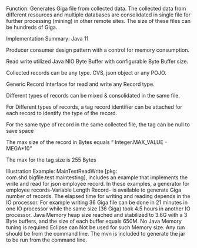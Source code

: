 Function:
    Generates Giga file from collected data. The collected data from different resources and multiple databases are consolidated in single file for further processing (mining) in other remote sites.
    The size of these files can be hundreds of Giga.

Implementation Summary:
  Java 11
  
  Producer consumer design pattern with a control for memory consumption.
  
  Read write utilized Java NIO Byte Buffer with configurable Byte Buffer size.
  
  Collected records can be any type. CVS, json object or any POJO.
  
  Generic Record Interface for read and write any Record type.
  
  Different types of records can be mixed & consolidated in the same file.
  
  For Different types of records, a tag record identifier can be attached for each record to identify the type of the record.
  
  For the same type of record in the same collected file, the tag can be null to save space
  
  The max size of the record in Bytes equals  “ Integer.MAX_VALUE - MEGA*10”
  
  The max for the tag size is 255 Bytes 
  

Illustration Example: 
   MainTestReadWrite [pkg: com.shd.bigfile.test.maintesting], includes an example that implements the write and read for json employee record.
   In these examples, a generator for employee records-Variable Length Record- is available to generate Giga number of records.
  The elapsed time for writing and reading depends in the IO processor. 
  For example writing 36 Giga file can be done in 21 minutes in one IO processor while the same size (36 Giga) took 4.5 hours in another IO processor.
  Java Memory heap size reached and stabilized to 3.6G with a 3 Byte buffers, and the size of each buffer equals 650M. No Java Memory tuning is required
 Eclipse can Not be used for such Memory size. Any run should be from the command line. The mvn is included to generate the jar to be run from the command line. 
